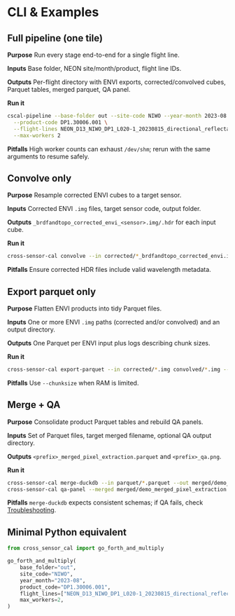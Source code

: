 # CLI & Examples

## Full pipeline (one tile)
**Purpose** Run every stage end-to-end for a single flight line.

**Inputs** Base folder, NEON site/month/product, flight line IDs.

**Outputs** Per-flight directory with ENVI exports, corrected/convolved cubes, Parquet tables, merged parquet, QA panel.

**Run it**
```bash
cscal-pipeline --base-folder out --site-code NIWO --year-month 2023-08 \
  --product-code DP1.30006.001 \
  --flight-lines NEON_D13_NIWO_DP1_L020-1_20230815_directional_reflectance \
  --max-workers 2
```
**Pitfalls** High worker counts can exhaust `/dev/shm`; rerun with the same arguments to resume safely.

## Convolve only
**Purpose** Resample corrected ENVI cubes to a target sensor.

**Inputs** Corrected ENVI `.img` files, target sensor code, output folder.

**Outputs** `_brdfandtopo_corrected_envi_<sensor>.img/.hdr` for each input cube.

**Run it**
```bash
cross-sensor-cal convolve --in corrected/*_brdfandtopo_corrected_envi.img --sensor OLI --out convolved/
```
**Pitfalls** Ensure corrected HDR files include valid wavelength metadata.

## Export parquet only
**Purpose** Flatten ENVI products into tidy Parquet files.

**Inputs** One or more ENVI `.img` paths (corrected and/or convolved) and an output directory.

**Outputs** One Parquet per ENVI input plus logs describing chunk sizes.

**Run it**
```bash
cross-sensor-cal export-parquet --in corrected/*.img convolved/*.img --out parquet/
```
**Pitfalls** Use `--chunksize` when RAM is limited.

## Merge + QA
**Purpose** Consolidate product Parquet tables and rebuild QA panels.

**Inputs** Set of Parquet files, target merged filename, optional QA output directory.

**Outputs** `<prefix>_merged_pixel_extraction.parquet` and `<prefix>_qa.png`.

**Run it**
```bash
cross-sensor-cal merge-duckdb --in parquet/*.parquet --out merged/demo_merged_pixel_extraction.parquet
cross-sensor-cal qa-panel --merged merged/demo_merged_pixel_extraction.parquet --out qa/
```
**Pitfalls** `merge-duckdb` expects consistent schemas; if QA fails, check [Troubleshooting](../troubleshooting.md).

## Minimal Python equivalent
```python
from cross_sensor_cal import go_forth_and_multiply

go_forth_and_multiply(
    base_folder="out",
    site_code="NIWO",
    year_month="2023-08",
    product_code="DP1.30006.001",
    flight_lines=["NEON_D13_NIWO_DP1_L020-1_20230815_directional_reflectance"],
    max_workers=2,
)
```
